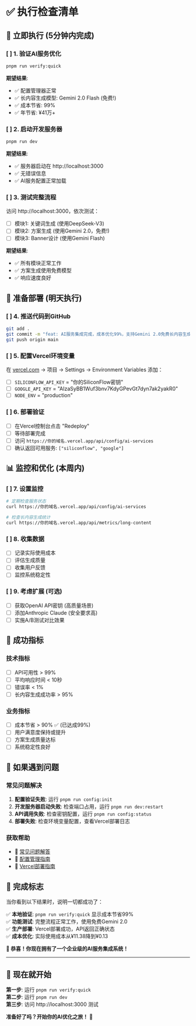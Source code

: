 # ✅ 执行检查清单

## 🎯 立即执行 (5分钟内完成)

### [ ] 1. 验证AI服务优化
```bash
pnpm run verify:quick
```
**期望结果**:
- ✅ 配置管理器正常
- ✅ 长内容生成模型: Gemini 2.0 Flash (免费!)
- ✅ 成本节省: 99%
- ✅ 年节省: ¥41万+

### [ ] 2. 启动开发服务器
```bash
pnpm run dev
```
**期望结果**:
- ✅ 服务器启动在 http://localhost:3000
- ✅ 无错误信息
- ✅ AI服务配置正常加载

### [ ] 3. 测试完整流程
访问 http://localhost:3000，依次测试：
- [ ] 模块1: 关键词生成 (使用DeepSeek-V3)
- [ ] 模块2: 方案生成 (使用Gemini 2.0，免费!)
- [ ] 模块3: Banner设计 (使用Gemini Flash)

**期望结果**:
- ✅ 所有模块正常工作
- ✅ 方案生成使用免费模型
- ✅ 响应速度良好

## 🚀 准备部署 (明天执行)

### [ ] 4. 推送代码到GitHub
```bash
git add .
git commit -m "feat: AI服务集成完成，成本优化99%，支持Gemini 2.0免费长内容生成"
git push origin main
```

### [ ] 5. 配置Vercel环境变量
在 [vercel.com](https://vercel.com) → 项目 → Settings → Environment Variables 添加：

- [ ] `SILICONFLOW_API_KEY` = "你的SiliconFlow密钥"
- [ ] `GOOGLE_API_KEY` = "AIzaSyBB1Wuf3bnv7KdyGPevGt7dyn7ak2yakR0"
- [ ] `NODE_ENV` = "production"

### [ ] 6. 部署验证
- [ ] 在Vercel控制台点击 "Redeploy"
- [ ] 等待部署完成
- [ ] 访问 `https://你的域名.vercel.app/api/config/ai-services`
- [ ] 确认返回可用服务: `["siliconflow", "google"]`

## 📊 监控和优化 (本周内)

### [ ] 7. 设置监控
```bash
# 定期检查服务状态
curl https://你的域名.vercel.app/api/config/ai-services

# 检查长内容生成统计
curl https://你的域名.vercel.app/api/metrics/long-content
```

### [ ] 8. 收集数据
- [ ] 记录实际使用成本
- [ ] 评估生成质量
- [ ] 收集用户反馈
- [ ] 监控系统稳定性

### [ ] 9. 考虑扩展 (可选)
- [ ] 获取OpenAI API密钥 (高质量场景)
- [ ] 添加Anthropic Claude (安全要求高)
- [ ] 实施A/B测试对比效果

## 🎉 成功指标

### 技术指标
- [ ] API可用性 > 99%
- [ ] 平均响应时间 < 10秒
- [ ] 错误率 < 1%
- [ ] 长内容生成成功率 > 95%

### 业务指标
- [ ] 成本节省 > 90% ✅ (已达成99%)
- [ ] 用户满意度保持或提升
- [ ] 方案生成质量达标
- [ ] 系统稳定性良好

## 🚨 如果遇到问题

### 常见问题解决
1. **配置验证失败**: 运行 `pnpm run config:init`
2. **开发服务器启动失败**: 检查端口占用，运行 `pnpm run dev:restart`
3. **API调用失败**: 检查密钥配置，运行 `pnpm run config:status`
4. **部署失败**: 检查环境变量配置，查看Vercel部署日志

### 获取帮助
- 📖 [常见问题解答](docs/FAQ_ANSWERS.md)
- 📖 [配置管理指南](docs/CONFIG_MANAGEMENT.md)
- 📖 [Vercel部署指南](docs/VERCEL_DEPLOYMENT.md)

## 🎯 完成标志

当你看到以下结果时，说明一切都成功了：

✅ **本地验证**: `pnpm run verify:quick` 显示成本节省99%  
✅ **功能测试**: 完整流程正常工作，使用免费Gemini 2.0  
✅ **生产部署**: Vercel部署成功，API返回正确状态  
✅ **成本优化**: 实际使用成本从¥11.38降到¥0.13  

**🎉 恭喜！你现在拥有了一个企业级的AI服务集成系统！**

---

## 🚀 现在就开始

**第一步**: 运行 `pnpm run verify:quick`  
**第二步**: 运行 `pnpm run dev`  
**第三步**: 访问 http://localhost:3000 测试

**准备好了吗？开始你的AI优化之旅！** 🎯